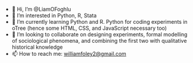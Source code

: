 - 👋 Hi, I’m @LiamOFoghlu
- 👀 I’m interested in Python, R, Stata
- 🌱 I’m currently learning Python and R. Python for coding experiments in oTree (hence some HTML, CSS, and JavaScript necessary too)
- 💞️ I’m looking to collaborate on designing experiments, formal modelling of sociological phenomena, and combining the first two with qualitative historical knowledge
- 📫 How to reach me: williamfoley2@gmail.com

<!---
LiamOFoghlu/LiamOFoghlu is a ✨ special ✨ repository because its `README.md` (this file) appears on your GitHub profile.
You can click the Preview link to take a look at your changes.
--->
